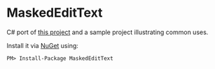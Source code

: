 # MaskedEditText

C# port of [this project](https://github.com/toshikurauchi/MaskedEditText) and a sample project illustrating common uses.

Install it via [NuGet](https://www.nuget.org/packages/MaskedEditText/) using:

``PM> Install-Package MaskedEditText``
